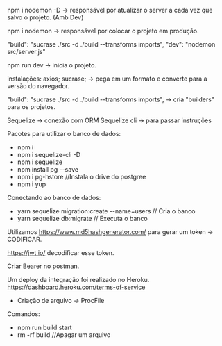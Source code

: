 npm i nodemon -D -> responsável por atualizar o server a cada vez que salvo o projeto. (Amb Dev)

npm i nodemon -> responsável por colocar o projeto em produção.

 "build": "sucrase ./src -d ./build --transforms imports",
    "dev": "nodemon src/server.js"

npm run dev -> inicia o projeto.


instalações:
axios;
sucrase; -> pega em um formato e converte para a versão do navegador.

"build": "sucrase ./src -d ./build --transforms imports", -> cria "builders" para os projetos.

Sequelize -> conexão com ORM
Sequelize cli -> para passar instruções

Pacotes para utilizar o banco de dados:
* npm i 
* npm i sequelize-cli -D
* npm i sequelize
* npm install pg --save
* npm i pg-hstore //Instala o drive do postgree
* npm i yup


Conectando ao banco de dados:
* yarn sequelize migration:create --name=users // Cria o banco
* yarn sequelize db:migrate                   // Executa o banco 

Utilizamos https://www.md5hashgenerator.com/ para gerar um token -> CODIFICAR.

https://jwt.io/ decodificar esse token.

Criar Bearer no postman.

Um deploy da integração foi realizado no Heroku.
https://dashboard.heroku.com/terms-of-service

* Criação de arquivo -> ProcFile

Comandos:
* npm run build start
* rm -rf build  //Apagar um arquivo